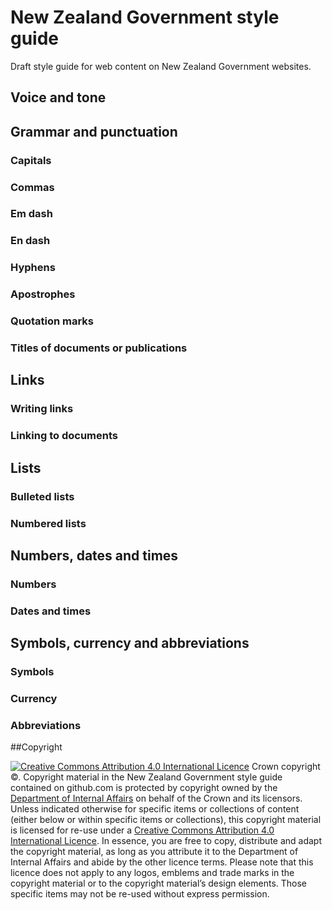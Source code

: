 # New Zealand Government style guide

Draft style guide for web content on New Zealand Government websites.

## Voice and tone

## Grammar and punctuation

### Capitals

### Commas

### Em dash

### En dash

### Hyphens

### Apostrophes

### Quotation marks

### Titles of documents or publications

## Links

### Writing links

### Linking to documents

## Lists

### Bulleted lists

### Numbered lists

## Numbers, dates and times

### Numbers

### Dates and times

## Symbols, currency and abbreviations

### Symbols

### Currency

### Abbreviations

##Copyright
<p><a href="http://creativecommons.org/licenses/by/4.0/" rel="license"><img alt="Creative Commons Attribution 4.0 International Licence" src="https://i.creativecommons.org/l/by/4.0/88x31.png"></a> Crown copyright ©. Copyright material in the <span property="http://purl.org/dc/terms/title">New Zealand Government style guide contained on github.com</span> is protected by copyright owned by the <a href="http://www.dia.govt.nz" vocab="http://creativecommons.org/ns#" property="attributionURL"><span property="attributionName">Department of Internal Affairs</span></a> on behalf of the Crown and its licensors. Unless indicated otherwise for specific items or collections of content (either below or within specific items or collections), this copyright material is licensed for re-use under a <a rel="license" href="http://creativecommons.org/licenses/by/4.0/">Creative Commons Attribution 4.0 International Licence</a>. In essence, you are free to copy, distribute and adapt the copyright material, as long as you attribute it to the Department of Internal Affairs and abide by the other licence terms. Please note that this licence does not apply to any logos, emblems and trade marks in the copyright material or to the copyright material’s design elements. Those specific items may not be re-used without express permission.</p>
